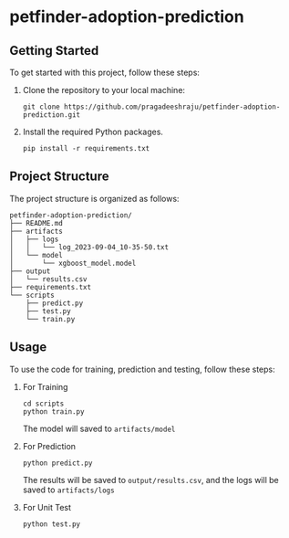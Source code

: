 # petfinder-adoption-prediction

## Getting Started

To get started with this project, follow these steps:

1. Clone the repository to your local machine:

   ```shell
   git clone https://github.com/pragadeeshraju/petfinder-adoption-prediction.git 
   ```

2. Install the required Python packages. 

   ```shell
   pip install -r requirements.txt
   ```
   
## Project Structure

The project structure is organized as follows:

```
petfinder-adoption-prediction/
├── README.md
├── artifacts
│   ├── logs
│   │   └── log_2023-09-04_10-35-50.txt
│   └── model
│       └── xgboost_model.model
├── output
│   └── results.csv
├── requirements.txt
└── scripts
    ├── predict.py   
    ├── test.py
    └── train.py
```

## Usage

To use the code for training, prediction and testing, follow these steps:

1. For Training
   ```shell
   cd scripts
   python train.py
   ```
   The model will saved to `artifacts/model`
   
2. For Prediction
   ```shell
   python predict.py
   ```
   The results will be saved to `output/results.csv`, and the logs will be saved to `artifacts/logs`
   
3. For Unit Test
    ```shell
    python test.py
    ```

